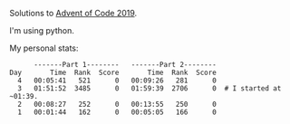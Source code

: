 Solutions to [Advent of Code 2019](adventofcode.com/2019).

I'm using python.


My personal stats:

```
      -------Part 1--------   -------Part 2--------
Day       Time  Rank  Score       Time  Rank  Score
  4   00:05:41   521      0   00:09:26   281      0
  3   01:51:52  3485      0   01:59:39  2706      0  # I started at ~01:39.
  2   00:08:27   252      0   00:13:55   250      0
  1   00:01:44   162      0   00:05:05   166      0
```

